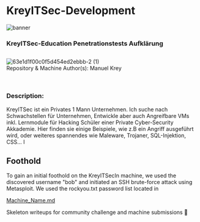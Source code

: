 # **KreyITSec-Development**

![banner](https://github.com/Netzknoten/HackTheBoxDevelopment/assets/114874531/6b81aad7-a78b-4ad9-bc53-2676ca48431f)
### KreyITSec-Education Penetrationstests Aufklärung 
## 
###
![63e1d1f00c0f5d454ed2ebbb-2 (1)](https://github.com/Netzknoten/HackTheBoxDevelopment/assets/114874531/a4133812-2a00-4087-8e2d-afa81d2e4fda)
​	
Repository & Machine Author(s): Manuel Krey

​
### Description:

KreyITSec ist ein Privates 1 Mann Unternehmen. Ich suche nach Schwachstellen für Unternehmen, Entwickle aber auch Angreifbare VMs inkl. Lernmodule für Hacking Schüler einer Private Cyber-Security Akkademie. Hier finden sie einige Beispiele, wie z.B ein Angriff ausgeführt wird, oder weiteres spannendes wie Maleware, Trojaner, SQL-Injektion, CSS... I 

## Foothold

To gain an initial foothold on the KreyITSecIn machine, we used the discovered username "bob" and initiated an SSH brute-force attack using Metasploit. We used the rockyou.txt password list located in 

[Machine_Name.md](https://github.com/Netzknoten/HackTheBoxDevelopment/files/12641548/Machine_Name.md)

Skeleton writeups for community challenge and machine submissions 💚
